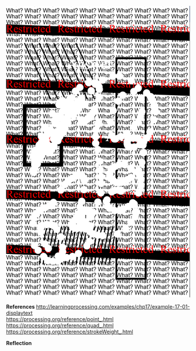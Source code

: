![](GraphicDesign_InjooKang.PNG)

**References**
http://learningprocessing.com/examples/chp17/example-17-01-displaytext  
https://processing.org/reference/point_.html  
https://processing.org/reference/quad_.html  
https://processing.org/reference/strokeWeight_.html  

**Reflection**

